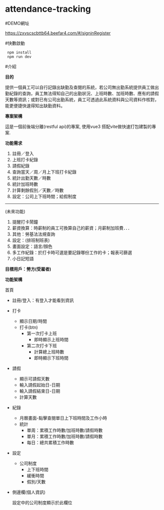 # attendance-tracking


#DEMO網址

https://zxvscscbttb64.beefar4.com/#/signinRegister


#快數啟動

```
 npm install  
 npm run dev 
```
#介紹

**目的**

提供一個員工可以自行記錄出缺勤及查閱的系統，若公司無出勤系統提供員工做出勤紀錄的查詢，員工無法得知自己的出勤狀況、上班時數、加班時數、應有的請假天數等資訊；或對已有公司出勤系統，員工可透過此系統資料與公司資料作核對，能更便捷快速得知出缺勤資料。

**專案架構**

這是一個前後端分離(restful api)的專案,
使用vue3 搭配vite做快速打包建製的專案.

**功能需求**

1. 註冊／登入
2. 上班打卡紀錄
3. 請假紀錄
4. 查詢當天／周／月上下班打卡紀錄
5. 統計出勤天數／時數
6. 統計加班時數
7. 計算剩餘假別／天數／時數
8. 設定：公司上下班時間；給假制度

---

(未來功能)

1. 提醒打卡鬧鐘
2. 薪資換算：時薪制的員工可換算自己的薪資；月薪制加班費．．．
3. 其他：勞基法法規查詢
4. 設定：(排班制班表)
5. 畫面設定：語言/顏色
6. 多工作紀錄：於打卡時可選是要記錄哪份工作的卡；報表可篩選
7. 小日記短語

**目標用戶：勞方(受雇者)**

**功能架構**

首頁

- 註冊/登入：有登入才能看到資訊
- 打卡
    - 顯示日期/時間
    - 打卡(btn)
        - 第一次打卡上班
            - 即時顯示上班時間
        - 第二次打卡下班
            - 計算總上班時數
            - 即時顯示下班時間
- 請假
    - 顯示可請假天數
    - 輸入請假起始日-日期
    - 輸入請假結束日-日期
    - 計算天數
  
- 紀錄
    - 月曆畫面-點擊查閱單日上下班時間及工作小時
    - 統計
        - 單周：累積工作時數/加班時數/請假時數
        - 單月：累積工作時數/加班時數/請假時數
        - 每日：總共累積工作時數
    
- 設定
    - 公司制度
        - 上下班時間
        - 緩衝時間
        - 假別/天數
    
- 側邊欄(個人資訊)

    設定中的公司制度顯示於此欄位

